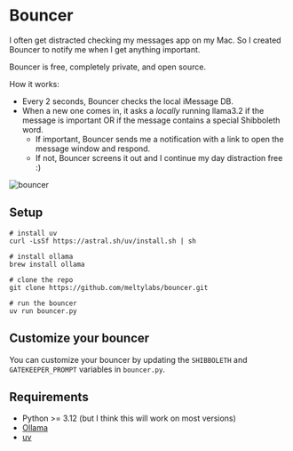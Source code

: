 # Bouncer

I often get distracted checking my messages app on my Mac. So I created Bouncer to notify me when I get anything important. 

Bouncer is free, completely private, and open source.

How it works:
- Every 2 seconds, Bouncer checks the local iMessage DB.
- When a new one comes in, it asks a *locally* running llama3.2 if the message is important OR if the message contains a special Shibboleth word.
  - If important, Bouncer sends me a notification with a link to open the message window and respond.
  - If not, Bouncer screens it out and I continue my day distraction free :)

![bouncer](https://github.com/user-attachments/assets/b1f240d5-1a1d-412f-9fac-b88efb962b10)


## Setup

```
# install uv
curl -LsSf https://astral.sh/uv/install.sh | sh

# install ollama
brew install ollama

# clone the repo
git clone https://github.com/meltylabs/bouncer.git

# run the bouncer
uv run bouncer.py
```

## Customize your bouncer

You can customize your bouncer by updating the `SHIBBOLETH` and `GATEKEEPER_PROMPT` variables in `bouncer.py`.

## Requirements

- Python >= 3.12 (but I think this will work on most versions)
- [Ollama](https://ollama.ai/)
- [uv](https://docs.astral.sh/uv/)
